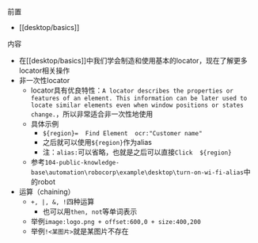 前置
- [[desktop/basics]]

内容
- 在[[desktop/basics]]中我们学会制造和使用基本的locator，现在了解更多locator相关操作
- 非一次性locator
  - locator具有优良特性：`A locator describes the properties or features of an element. This information can be later used to locate similar elements even when window positions or states change.`，所以非常适合非一次性地使用
  - 具体示例
    - <code>${region}=&nbsp;&nbsp;Find Element&nbsp;&nbsp;ocr:"Customer name"</code>
    - 之后就可以使用`${region}`作为alias
    - 注：`alias:`可以省略，也就是之后可以直接<code>Click&nbsp;&nbsp;${region}</code>
  - 参考`104-public-knowledge-base\automation\robocorp\example\desktop\turn-on-wi-fi-alias`中的robot
- 运算（chaining）
  - `+, |, &, !`四种运算
    - 也可以用`then, not`等单词表示
  - 举例`image:logo.png + offset:600,0 + size:400,200`
  - 举例`!<某图片>`就是某图片不存在